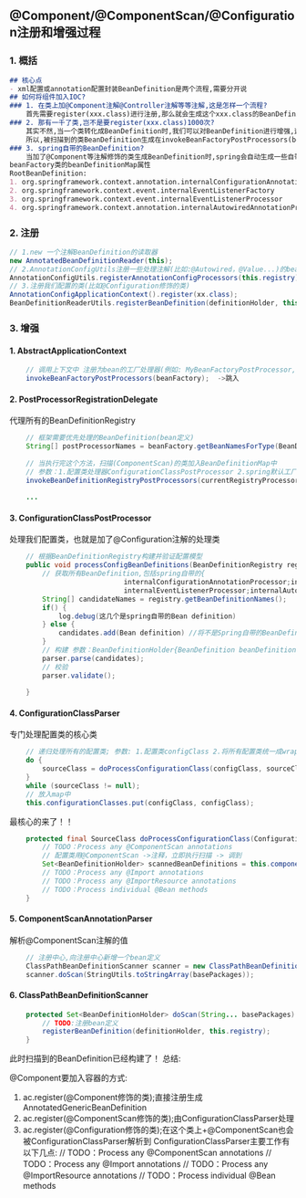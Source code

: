 ## @Component/@ComponentScan/@Configuration注册和增强过程
### 1. 概括

```markdown
## 核心点
- xml配置或annotation配置封装BeanDefinition是两个流程,需要分开说
## 如何将组件加入IOC?
### 1. 在类上加@Component注解@Controller注解等等注解,这是怎样一个流程?
	首先需要register(xxx.class)进行注册,那么就会生成这个xxx.class的BeanDefinition了,需要注意的是这个方法是AnnotationConfigApplicationContext对象.
### 2. 那有一千了类,岂不是要register(xxx.class)1000次?
	其实不然,当一个类转化成BeanDefinition时,我们可以对BeanDefinition进行增强,这是一个Bean需要经历的生命周期,解析这个xxx类时,解析到他由@ComponentScan修饰时,会自动扫描,把扫描到的类也生成BeanDefinition;有个ConfigurationClassPostProcessor类就干这个是,具体逻辑在ComponentScanAnnotationParser类中!
	所以,被扫描到的类BeanDefinition生成在invokeBeanFactoryPostProcessors(beanFactory);这个增强期
### 3. spring自带的BeanDefinition?
	当加了@Component等注解修饰的类生成BeanDefinition时,spring会自动生成一些自带的BeanDefinition来对这个类进行处理,详情转day13.
beanFactory类的beanDefinitionMap属性
RootBeanDefinition:
1. org.springframework.context.annotation.internalConfigurationAnnotationProcessor
2. org.springframework.context.event.internalEventListenerFactory
3. org.springframework.context.event.internalEventListenerProcessor
4. org.springframework.context.annotation.internalAutowiredAnnotationProcessor
```

### 2. 注册

```java
// 1.new 一个注解BeanDefinition的读取器
new AnnotatedBeanDefinitionReader(this);
// 2.AnnotationConfigUtils注册一些处理注解(比如:@Autowired，@Value...)的beanFactoryPostProcessor和beanPostProcessor
AnnotationConfigUtils.registerAnnotationConfigProcessors(this.registry);
// 3.注册我们配置的类(比如@Configuration修饰的类)
AnnotationConfigApplicationContext().register(xx.class);
BeanDefinitionReaderUtils.registerBeanDefinition(definitionHolder, this.registry);
```

### 3. 增强

#### 1. AbstractApplicationContext
```java
	// 调用上下文中 注册为bean的工厂处理器(例如: MyBeanFactoryPostProcessor, ConfigurationClassPostProcessor)
	invokeBeanFactoryPostProcessors(beanFactory);  ->跳入
```
#### 2. PostProcessorRegistrationDelegate
代理所有的BeanDefinitionRegistry
```java
	// 框架需要优先处理的BeanDefinition(bean定义)
	String[] postProcessorNames = beanFactory.getBeanNamesForType(BeanDefinitionRegistryPostProcessor.class, true, false);
	
	// 当执行完这个方法，扫描(ComponentScan)的类加入BeanDefinitionMap中
	// 参数：1.配置类处理器ConfigurationClassPostProcessor 2.spring默认工厂DefaultListableBeanFactory 3.spring应用启动标识
	invokeBeanDefinitionRegistryPostProcessors(currentRegistryProcessors, registry, beanFactory.getApplicationStartup());  ->跳入
	
	...

```
#### 3. ConfigurationClassPostProcessor
处理我们配置类，也就是加了@Configuration注解的处理类
```java
	// 根据BeanDefinitionRegistry构建并验证配置模型
	public void processConfigBeanDefinitions(BeanDefinitionRegistry registry) {
		// 获取所有BeanDefinition,包括spring自带的{
							internalConfigurationAnnotationProcessor;internalEventListenerFactory
							internalEventListenerProcessor;internalAutowiredAnnotationProcessor}和加@Configuration注解的
		String[] candidateNames = registry.getBeanDefinitionNames();
		if() {
			log.debug(这几个是spring自带的Bean definition)
		} else {
			candidates.add(Bean definition) //将不是Spring自带的BeanDefinition加入这个list, 下面的parse方法将构建这个配置
		}
		// 构建 参数：BeanDefinitionHolder{BeanDefinition beanDefinition，String beanName，String[] aliases}
		parser.parse(candidates);
		// 校验
		parser.validate();
	
	}
```

#### 4. ConfigurationClassParser
专门处理配置类的核心类
```java
	// 递归处理所有的配置类; 参数: 1.配置类configClass 2.将所有配置类统一成wrapper：sourceClass 3.拦截器
	do {
		sourceClass = doProcessConfigurationClass(configClass, sourceClass, filter);
	}
	while (sourceClass != null);
	// 放入map中
	this.configurationClasses.put(configClass, configClass);
```
最核心的来了！！
```java
	protected final SourceClass doProcessConfigurationClass(ConfigurationClass configClass, SourceClass sourceClass, Predicate<String> filter) {
		// TODO：Process any @ComponentScan annotations
		// 配置类用@ComponentScan ->注释，立即执行扫描 -> 调到
		Set<BeanDefinitionHolder> scannedBeanDefinitions = this.componentScanParser.parse(componentScan, sourceClass.getMetadat().getClassName()); 
		// TODO：Process any @Import annotations
		// TODO：Process any @ImportResource annotations
		// TODO：Process individual @Bean methods
	}
```
#### 5. ComponentScanAnnotationParser
解析@ComponentScan注解的值
```java
	// 注册中心,向注册中心新增一个bean定义
	ClassPathBeanDefinitionScanner scanner = new ClassPathBeanDefinitionScanner(this.registry, componentScan.getBoolean("useDefaultFilters"), this.environment, this.resourceLoader);
	scanner.doScan(StringUtils.toStringArray(basePackages));
```
#### 6. ClassPathBeanDefinitionScanner
```java
	protected Set<BeanDefinitionHolder> doScan(String... basePackages) {
		// TODO:注册bean定义
		registerBeanDefinition(definitionHolder, this.registry);
	}
```

此时扫描到的BeanDefinition已经构建了！
总结: 

@Component要加入容器的方式:
1. ac.register(@Component修饰的类);直接注册生成AnnotatedGenericBeanDefinition
2. ac.register(@ComponentScan修饰的类);由ConfigurationClassParser处理
3. ac.register(@Configuration修饰的类);在这个类上+@ComponentScan也会被ConfigurationClassParser解析到
ConfigurationClassParser主要工作有以下几点:
	// TODO：Process any @ComponentScan annotations
	// TODO：Process any @Import annotations
    // TODO：Process any @ImportResource annotations
	// TODO：Process individual @Bean methods
